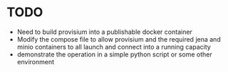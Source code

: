 # TODO

* Need to build provisium into a publishable docker container
* Modify the compose file to allow provisium and the required jena
and minio containers to all launch and connect into a running capacity
* demonstrate the operation in a simple python script or some other 
environment


